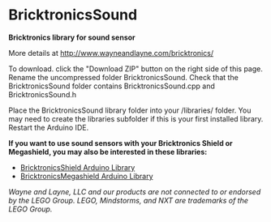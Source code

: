 BricktronicsSound
==================

**Bricktronics library for sound sensor**

More details at http://www.wayneandlayne.com/bricktronics/

To download. click the "Download ZIP" button on the right side of this page. Rename the uncompressed folder BricktronicsSound. Check that the BricktronicsSound folder contains BricktronicsSound.cpp and BricktronicsSound.h

Place the BricktronicsSound library folder into your <arduinosketchfolder>/libraries/ folder. You may need to create the libraries subfolder if this is your first installed library. Restart the Arduino IDE.

**If you want to use sound sensors with your Bricktronics Shield or Megashield, you may also be interested in these libraries:**
* [BricktronicsShield Arduino Library](https://github.com/wayneandlayne/BricktronicsShield)
* [BricktronicsMegashield Arduino Library](https://github.com/wayneandlayne/BricktronicsMegashield)

_Wayne and Layne, LLC and our products are not connected to or endorsed by the LEGO Group. LEGO, Mindstorms, and NXT are trademarks of the LEGO Group._
